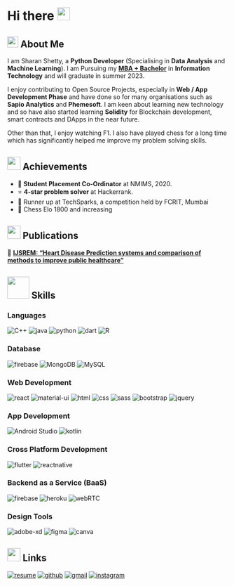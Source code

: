 # Hi there <img src="https://media.giphy.com/media/hvRJCLFzcasrR4ia7z/giphy.gif" width="29px" height="29px">
## <img src="https://media4.giphy.com/media/hpFCIpvGxUKgTfjRKl/giphy.gif?cid=ecf05e472j96hrq6j3h2necuid8x19bd2en0ysqcssixctwd&rid=giphy.gif&ct=s" width="25px" height="25px"> About Me
I am Sharan Shetty, a **Python Developer** (Specialising in **Data Analysis** and **Machine Learning**). I am Pursuing my [**MBA + Bachelor**](https://engineering.nmims.edu/academics/programmes/mba-tech/information-technology/) in **Information Technology** and will graduate in summer 2023.

I enjoy contributing to Open Source Projects, especially in **Web / App Development Phase** and have done so for many organisations such as **Sapio Analytics** and **Phemesoft**. I am keen about learning new technology and so have also started learning **Solidity** for Blockchain development, smart contracts and DApps in the near future.

Other than that, I enjoy watching F1. I also have played chess for a long time which has significantly helped me improve my problem solving skills.

## <img src="https://media1.giphy.com/media/LNysYTZFIByQTiM9pE/giphy.gif?cid=ecf05e474aqp906ux3ckk5x147v9fhzlcjery7aligwcutpp&rid=giphy.gif&ct=s" width="30px" height="30px"> Achievements
- 🤝 **Student Placement Co-Ordinator** at NMIMS, 2020.
- ⭐ **4-star problem solver** at Hackerrank.
- 🥈 Runner up at TechSparks, a competition held by FCRIT, Mumbai
- 👑 Chess Elo 1800 and increasing

## <img src="https://media2.giphy.com/media/P4S1Ybi8ok7oiPBQWu/giphy.gif?cid=ecf05e47r41tbxul2xbg0idb63y2sbden4s77qv1lvwn5iiy&rid=giphy.gif&ct=s" width="30px" height="30px"> Publications
📝 [**IJSREM: “Heart Disease Prediction systems and comparison of methods to improve public healthcare”**](https://www.doi.org/10.55041/IJSREM11497)

## <img src="https://media4.giphy.com/media/INc09O8xXmjGOcegEV/giphy.gif?cid=ecf05e47avl1o2hd6oqyqe9488yo6jbalfd0hnb2yt4wwfwr&rid=giphy.gif&ct=s" width="50px" height="50px"> Skills

### Languages

![C++](https://img.shields.io/badge/C++-3178C6?style=for-the-badge&logo=cplusplus&logoColor=white)
![java](https://img.shields.io/badge/JavaScript-323330?style=for-the-badge&logo=javascript&logoColor=F7DF1E)
![python](https://img.shields.io/badge/Python-3776AB?style=for-the-badge&logo=python&logoColor=white)
![dart](https://img.shields.io/badge/Dart-28B6F6?style=for-the-badge&logo=dart&logoColor=white)
![R](https://img.shields.io/badge/R-808080?style=for-the-badge&logo=r&logoColor=white)

### Database

![firebase](https://img.shields.io/badge/Firebase-ffaa00?style=for-the-badge&logo=Firebase&logoColor=white)
![MongoDB](https://img.shields.io/badge/MongoDB-75975e?style=for-the-badge&logo=mongodb&logoColor=white)
![MySQL](https://img.shields.io/badge/mysql-ffaa00?style=for-the-badge&logo=mysql&logoColor=white)

### Web Development

![react](https://img.shields.io/badge/React-20232A?style=for-the-badge&logo=react&logoColor=61DAFB)
![material-ui](https://img.shields.io/badge/Material_UI-0081CB?style=for-the-badge&logo=mui&logoColor=white)
![html](https://img.shields.io/badge/HTML5-E34F26?style=for-the-badge&logo=html5&logoColor=white)
![css](https://img.shields.io/badge/CSS3-1572B6?style=for-the-badge&logo=css3&logoColor=white)
![sass](https://img.shields.io/badge/SASS-CC6699?style=for-the-badge&logo=sass&logoColor=white)
![bootstrap](https://img.shields.io/badge/Bootstrap-563D7C?style=for-the-badge&logo=bootstrap&logoColor=white)
![jquery](https://img.shields.io/badge/jQuery-0769AD?style=for-the-badge&logo=jquery&logoColor=white)

### App Development
![Android Studio](https://img.shields.io/badge/studio-3776AB?style=for-the-badge&logo=androidstudio&logoColor=white)
![kotlin](https://img.shields.io/badge/kotlin-ffaa00?style=for-the-badge&logo=kotlin&logoColor=white)


### Cross Platform Development

![flutter](https://img.shields.io/badge/Flutter-28B6F6?style=for-the-badge&logo=flutter&logoColor=white)
![reactnative](https://img.shields.io/badge/ReactNative-20232A?style=for-the-badge&logo=createreactapp&logoColor=white)

### Backend as a Service (BaaS)

![firebase](https://img.shields.io/badge/Firebase-ffaa00?style=for-the-badge&logo=Firebase&logoColor=white)
![heroku](https://img.shields.io/badge/Heroku-430098?style=for-the-badge&logo=heroku&logoColor=white)
![webRTC](https://img.shields.io/badge/webRTC-f01e2c?style=for-the-badge&logo=webrtc&logoColor=white)

### Design Tools
![adobe-xd](https://img.shields.io/badge/adobe_xd-470137?style=for-the-badge&logo=adobe-xd&logoColor=white)
![figma](https://img.shields.io/badge/figma-000000?style=for-the-badge&logo=figma&logoColor=white)
![canva](https://img.shields.io/badge/canva-00C4CC?style=for-the-badge&logo=canva&logoColor=white)

## <img src="https://media4.giphy.com/media/0JdFJmMXMKOOXi73ij/giphy.gif?cid=ecf05e47cgwaxxzhcjlys1eib8qhc5z8o1we12nysnqn56pa&rid=giphy.gif&ct=s" width="30px" height="30px"> Links
[![resume](https://img.shields.io/badge/Resume-4285F4?style=for-the-badge&logo=read-the-docs&logoColor=white)](https://drive.google.com/file/d/1T7sMnnW7T-WDDQf0xhMArSyp1cx0uW0Q/view?usp=sharing)
[![github](https://img.shields.io/badge/GitHub-000000?style=for-the-badge&logo=GitHub&logoColor=white)](https://github.com/Sharzzz001)
[![gmail](https://img.shields.io/badge/Gmail-D14836?style=for-the-badge&logo=Gmail&logoColor=white)](mailto:https://github.com/Sharzzz001)
[![instagram](https://img.shields.io/badge/Instagram-E4405F?style=for-the-badge&logo=instagram&logoColor=white)](https://www.instagram.com/sharan.shettyy/)

<!--
**Sharzzz001/Sharzzz001** is a ✨ _special_ ✨ repository because its `README.md` (this file) appears on your GitHub profile.

Here are some ideas to get you started:

- 🔭 I’m currently working on ...
- 🌱 I’m currently learning ...
- 👯 I’m looking to collaborate on ...
- 🤔 I’m looking for help with ...
- 💬 Ask me about ...
- 📫 How to reach me: ...
- 😄 Pronouns: ...
- ⚡ Fun fact: ...
-->

